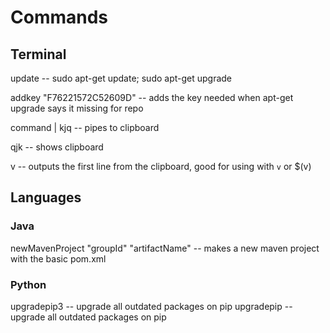 

# Commands


## Terminal

update -- sudo apt-get update; sudo apt-get upgrade

addkey "F76221572C52609D" -- adds the key needed when apt-get upgrade says it missing for repo

command | kjq -- pipes to clipboard

qjk -- shows clipboard

v -- outputs the first line from the clipboard, good for using with `v` or $(v)

## Languages

### Java
newMavenProject "groupId" "artifactName" -- makes a new maven project with the basic pom.xml

### Python
upgradepip3 -- upgrade all outdated packages on pip
upgradepip  -- upgrade all outdated packages on pip
